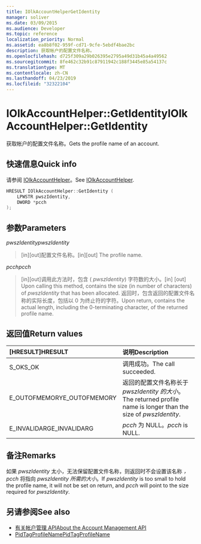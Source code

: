 ```yaml
---
title: IOlkAccountHelperGetIdentity
manager: soliver
ms.date: 03/09/2015
ms.audience: Developer
ms.topic: reference
localization_priority: Normal
ms.assetid: ea8b8f02-959f-cd71-9cfe-5ebdf4bae2bc
description: 获取帐户的配置文件名称。
ms.openlocfilehash: d725f309a29b026395e2795a49d31b45a4a49562
ms.sourcegitcommit: 8fe462c32b91c87911942c188f3445e85a54137c
ms.translationtype: MT
ms.contentlocale: zh-CN
ms.lasthandoff: 04/23/2019
ms.locfileid: "32322104"
---
```

# <a name="iolkaccounthelpergetidentity"></a><span data-ttu-id="2b41a-103">IOlkAccountHelper::GetIdentity</span><span class="sxs-lookup"><span data-stu-id="2b41a-103">IOlkAccountHelper::GetIdentity</span></span>

<span data-ttu-id="2b41a-104">获取帐户的配置文件名称。</span><span class="sxs-lookup"><span data-stu-id="2b41a-104">Gets the profile name of an account.</span></span>
  
## <a name="quick-info"></a><span data-ttu-id="2b41a-105">快速信息</span><span class="sxs-lookup"><span data-stu-id="2b41a-105">Quick info</span></span>

<span data-ttu-id="2b41a-106">请参阅 [IOlkAccountHelper](iolkaccounthelper.md)。</span><span class="sxs-lookup"><span data-stu-id="2b41a-106">See [IOlkAccountHelper](iolkaccounthelper.md).</span></span>
  
```cpp
HRESULT IOlkAccountHelper::GetIdentity (  
    LPWSTR pwszIdentity, 
    DWORD *pcch 
);
```

## <a name="parameters"></a><span data-ttu-id="2b41a-107">参数</span><span class="sxs-lookup"><span data-stu-id="2b41a-107">Parameters</span></span>

<span data-ttu-id="2b41a-108">_pwszIdentity_</span><span class="sxs-lookup"><span data-stu-id="2b41a-108">_pwszIdentity_</span></span>
  
> <span data-ttu-id="2b41a-109">[in][out]配置文件名称。</span><span class="sxs-lookup"><span data-stu-id="2b41a-109">[in][out] The profile name.</span></span>
    
<span data-ttu-id="2b41a-110">_pcch_</span><span class="sxs-lookup"><span data-stu-id="2b41a-110">_pcch_</span></span>
  
> <span data-ttu-id="2b41a-111">[in][out]调用此方法时，包含 ( _pwszIdentity_) 字符数的大小。</span><span class="sxs-lookup"><span data-stu-id="2b41a-111">[in] [out] Upon calling this method, contains the size (in number of characters) of  _pwszIdentity_ that has been allocated.</span></span> <span data-ttu-id="2b41a-112">返回时，包含返回的配置文件名称的实际长度，包括以 0 为终止符的字符。</span><span class="sxs-lookup"><span data-stu-id="2b41a-112">Upon return, contains the actual length, including the 0-terminating character, of the returned profile name.</span></span> 
    
## <a name="return-values"></a><span data-ttu-id="2b41a-113">返回值</span><span class="sxs-lookup"><span data-stu-id="2b41a-113">Return values</span></span>

|<span data-ttu-id="2b41a-114">**[HRESULT]**</span><span class="sxs-lookup"><span data-stu-id="2b41a-114">**HRESULT**</span></span>|<span data-ttu-id="2b41a-115">**说明**</span><span class="sxs-lookup"><span data-stu-id="2b41a-115">**Description**</span></span>|
|:-----|:-----|
|<span data-ttu-id="2b41a-116">S_OK</span><span class="sxs-lookup"><span data-stu-id="2b41a-116">S_OK</span></span>  <br/> |<span data-ttu-id="2b41a-117">调用成功。</span><span class="sxs-lookup"><span data-stu-id="2b41a-117">The call succeeded.</span></span>  <br/> |
|<span data-ttu-id="2b41a-118">E_OUTOFMEMORY</span><span class="sxs-lookup"><span data-stu-id="2b41a-118">E_OUTOFMEMORY</span></span>  <br/> |<span data-ttu-id="2b41a-119">返回的配置文件名称长于  _pwszIdentity 的大小_。</span><span class="sxs-lookup"><span data-stu-id="2b41a-119">The returned profile name is longer than the size of  _pwszIdentity_.</span></span>  <br/> |
|<span data-ttu-id="2b41a-120">E_INVALIDARG</span><span class="sxs-lookup"><span data-stu-id="2b41a-120">E_INVALIDARG</span></span>  <br/> | <span data-ttu-id="2b41a-121">_pcch_ 为 NULL。</span><span class="sxs-lookup"><span data-stu-id="2b41a-121">_pcch_ is NULL.</span></span>  <br/> |
   
## <a name="remarks"></a><span data-ttu-id="2b41a-122">备注</span><span class="sxs-lookup"><span data-stu-id="2b41a-122">Remarks</span></span>

<span data-ttu-id="2b41a-123">如果  _pwszIdentity_ 太小，无法保留配置文件名称，则返回时不会设置该名称  _，pcch_ 将指向  _pwszIdentity 所需的大小_。</span><span class="sxs-lookup"><span data-stu-id="2b41a-123">If  _pwszIdentity_ is too small to hold the profile name, it will not be set on return, and  _pcch_ will point to the size required for  _pwszIdentity_.</span></span>
  
## <a name="see-also"></a><span data-ttu-id="2b41a-124">另请参阅</span><span class="sxs-lookup"><span data-stu-id="2b41a-124">See also</span></span>

- [<span data-ttu-id="2b41a-125">有关帐户管理 API</span><span class="sxs-lookup"><span data-stu-id="2b41a-125">About the Account Management API</span></span>](about-the-account-management-api.md)
- [<span data-ttu-id="2b41a-126">PidTagProfileName</span><span class="sxs-lookup"><span data-stu-id="2b41a-126">PidTagProfileName</span></span>](https://msdn.microsoft.com/library/13ca726d-ae7a-4da9-9c8e-3db3c479f839%28Office.15%29.aspx)

